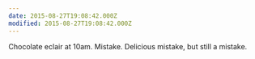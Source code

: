 ```yaml
---
date: 2015-08-27T19:08:42.000Z
modified: 2015-08-27T19:08:42.000Z
---
```


  Chocolate eclair at 10am. Mistake. Delicious mistake, but still a mistake.
